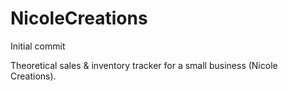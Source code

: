 # NicoleCreations
Initial commit


Theoretical sales & inventory tracker for a small business (Nicole Creations).
